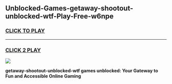 
## Unblocked-Games-getaway-shootout-unblocked-wtf-Play-Free-w6npe
<h3>
<a href="https://premium76.site?title=getaway-shootout-unblocked-wtf&ref=24M">CLICK TO PLAY</a></h3>
<hr>

<h3>
<a href="https://premium76.site?title=getaway-shootout-unblocked-wtf&ref=24M">CLICK 2 PLAY</a>
  
</h3>

<a href="https://premium76.site?title=getaway-shootout-unblocked-wtf&ref=24M"><img src="https://clearcache.store/games.png"></a>


**getaway-shootout-unblocked-wtf games unblocked: Your Gateway to Fun and Accessible Online Gaming**
